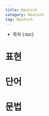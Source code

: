 ```yaml
---
title: Deutsch
category: Deutsch
tag: Deutsch
---
```








* 목차
{:toc}







# 표현



# 단어



# 문법
